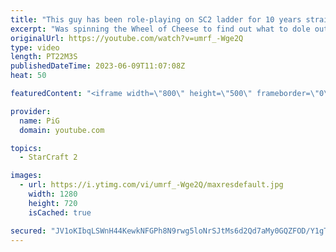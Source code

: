 ```yaml
---
title: "This guy has been role-playing on SC2 ladder for 10 years straight | Wheel of Cheese"
excerpt: "Was spinning the Wheel of Cheese to find out what to dole out on our unsuspecting StarCraft 2 ladder opponent when we ran into SLAMMER, who has been role-playing for like 10 years straight. In this game we landed on Cannon Rush! Is SLAMMER's hammer big enough? -- 🐷 Second Channel for Learning StarCraft"
originalUrl: https://youtube.com/watch?v=umrf_-Wge2Q
type: video
length: PT22M3S
publishedDateTime: 2023-06-09T11:07:08Z
heat: 50

featuredContent: "<iframe width=\"800\" height=\"500\" frameborder=\"0\" src=\"https://www.youtube.com/embed/umrf_-Wge2Q\" allow=\"accelerometer; autoplay; encrypted-media; gyroscope; picture-in-picture\" allowfullscreen></iframe>"

provider:
  name: PiG
  domain: youtube.com

topics:
  - StarCraft 2

images:
  - url: https://i.ytimg.com/vi/umrf_-Wge2Q/maxresdefault.jpg
    width: 1280
    height: 720
    isCached: true

secured: "JV1oKIbqLSWnH44KewkNFGPh8N9rwg5loNrSJtMs6d2Qd7aMy0GQZFOD/Y1gTr3G/Zo4OI+uMAeQxp4QGJ/IOsYHk0gbp9s7j4gHnZS7P0oS3glQd+xaHS7SXjpulEnJAaJMxAbHwgfVTWavpt2fOPTcEqNMGqDZLiUUwwtbfdhEPpXfRbunnLgEchtzjaRSEGWpO2I+4+oWl7hbFiDtdBSc6JUPrtu5mXhsadjIjSoTtmepGig20weJkutGwApa6F6kzH6ZS56IYswDY0UbUCtpI7r1mThYOudGdQzKF/fArsdgo+zi/r4+SlKA8+IlhN3KPiJTw9g5jtIWDzybYVzi2Slkg5orEYscr9MnCajtqZWOlyHbXmfbTN86gIfqpV3/4z0tG1lbZw53F4xpG2X96b3BNdfcTj4+nZZRPNs=;csj/EC1XYAJR4UGnldCyhQ=="
---
```


